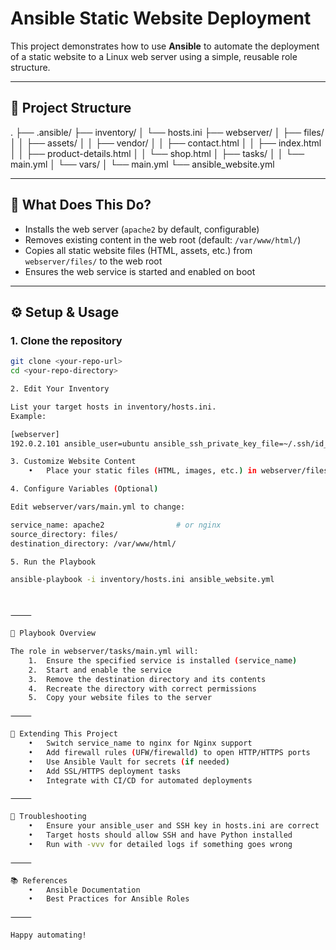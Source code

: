 # Ansible Static Website Deployment

This project demonstrates how to use **Ansible** to automate the deployment of a static website to a Linux web server using a simple, reusable role structure.

---

## 📁 Project Structure

.
├── .ansible/
├── inventory/
│   └── hosts.ini
├── webserver/
│   ├── files/
│   │   ├── assets/
│   │   ├── vendor/
│   │   ├── contact.html
│   │   ├── index.html
│   │   ├── product-details.html
│   │   └── shop.html
│   ├── tasks/
│   │   └── main.yml
│   └── vars/
│       └── main.yml
└── ansible_website.yml

---

## 🚀 What Does This Do?

- Installs the web server (`apache2` by default, configurable)
- Removes existing content in the web root (default: `/var/www/html/`)
- Copies all static website files (HTML, assets, etc.) from `webserver/files/` to the web root
- Ensures the web service is started and enabled on boot

---

## ⚙️ Setup & Usage

### 1. **Clone the repository**

```bash
git clone <your-repo-url>
cd <your-repo-directory>

2. Edit Your Inventory

List your target hosts in inventory/hosts.ini.
Example:

[webserver]
192.0.2.101 ansible_user=ubuntu ansible_ssh_private_key_file=~/.ssh/id_rsa

3. Customize Website Content
	•	Place your static files (HTML, images, etc.) in webserver/files/.

4. Configure Variables (Optional)

Edit webserver/vars/main.yml to change:

service_name: apache2                # or nginx
source_directory: files/
destination_directory: /var/www/html/

5. Run the Playbook

ansible-playbook -i inventory/hosts.ini ansible_website.yml



⸻

📝 Playbook Overview

The role in webserver/tasks/main.yml will:
	1.	Ensure the specified service is installed (service_name)
	2.	Start and enable the service
	3.	Remove the destination directory and its contents
	4.	Recreate the directory with correct permissions
	5.	Copy your website files to the server

⸻

🔧 Extending This Project
	•	Switch service_name to nginx for Nginx support
	•	Add firewall rules (UFW/firewalld) to open HTTP/HTTPS ports
	•	Use Ansible Vault for secrets (if needed)
	•	Add SSL/HTTPS deployment tasks
	•	Integrate with CI/CD for automated deployments

⸻

🐞 Troubleshooting
	•	Ensure your ansible_user and SSH key in hosts.ini are correct
	•	Target hosts should allow SSH and have Python installed
	•	Run with -vvv for detailed logs if something goes wrong

⸻

📚 References
	•	Ansible Documentation
	•	Best Practices for Ansible Roles

⸻

Happy automating!

